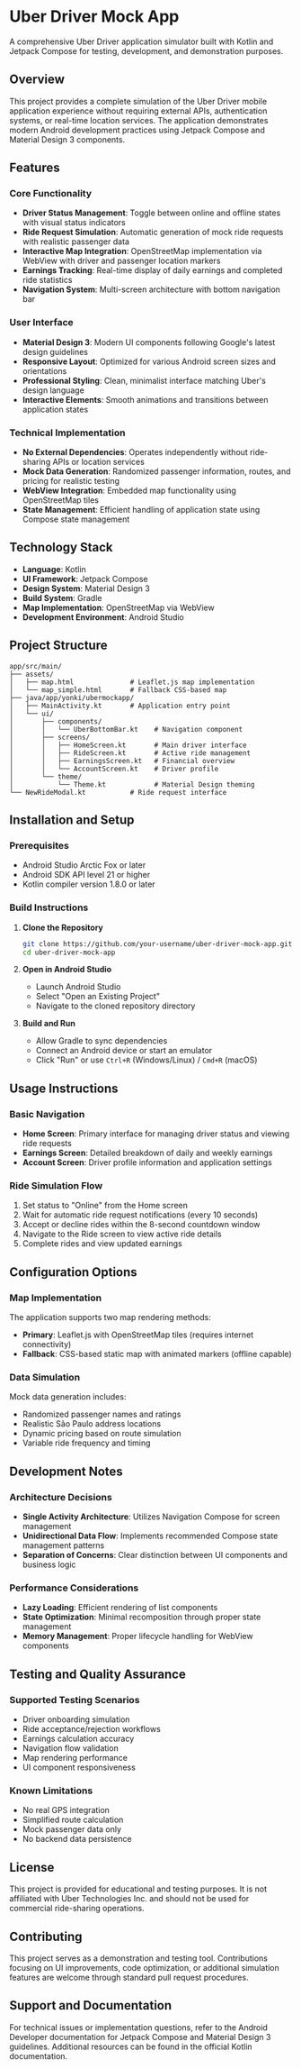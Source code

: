 # Uber Driver Mock App

A comprehensive Uber Driver application simulator built with Kotlin and Jetpack Compose for testing, development, and demonstration purposes.

## Overview

This project provides a complete simulation of the Uber Driver mobile application experience without requiring external APIs, authentication systems, or real-time location services. The application demonstrates modern Android development practices using Jetpack Compose and Material Design 3 components.

## Features

### Core Functionality
- **Driver Status Management**: Toggle between online and offline states with visual status indicators
- **Ride Request Simulation**: Automatic generation of mock ride requests with realistic passenger data
- **Interactive Map Integration**: OpenStreetMap implementation via WebView with driver and passenger location markers
- **Earnings Tracking**: Real-time display of daily earnings and completed ride statistics
- **Navigation System**: Multi-screen architecture with bottom navigation bar

### User Interface
- **Material Design 3**: Modern UI components following Google's latest design guidelines
- **Responsive Layout**: Optimized for various Android screen sizes and orientations
- **Professional Styling**: Clean, minimalist interface matching Uber's design language
- **Interactive Elements**: Smooth animations and transitions between application states

### Technical Implementation
- **No External Dependencies**: Operates independently without ride-sharing APIs or location services
- **Mock Data Generation**: Randomized passenger information, routes, and pricing for realistic testing
- **WebView Integration**: Embedded map functionality using OpenStreetMap tiles
- **State Management**: Efficient handling of application state using Compose state management

## Technology Stack

- **Language**: Kotlin
- **UI Framework**: Jetpack Compose
- **Design System**: Material Design 3
- **Build System**: Gradle
- **Map Implementation**: OpenStreetMap via WebView
- **Development Environment**: Android Studio

## Project Structure

```
app/src/main/
├── assets/
│   ├── map.html              # Leaflet.js map implementation
│   └── map_simple.html       # Fallback CSS-based map
├── java/app/yonki/ubermockapp/
│   ├── MainActivity.kt       # Application entry point
│   └── ui/
│       ├── components/
│       │   └── UberBottomBar.kt    # Navigation component
│       ├── screens/
│       │   ├── HomeScreen.kt       # Main driver interface
│       │   ├── RideScreen.kt       # Active ride management
│       │   ├── EarningsScreen.kt   # Financial overview
│       │   └── AccountScreen.kt    # Driver profile
│       └── theme/
│           └── Theme.kt            # Material Design theming
└── NewRideModal.kt           # Ride request interface
```

## Installation and Setup

### Prerequisites
- Android Studio Arctic Fox or later
- Android SDK API level 21 or higher
- Kotlin compiler version 1.8.0 or later

### Build Instructions

1. **Clone the Repository**
   ```bash
   git clone https://github.com/your-username/uber-driver-mock-app.git
   cd uber-driver-mock-app
   ```

2. **Open in Android Studio**
   - Launch Android Studio
   - Select "Open an Existing Project"
   - Navigate to the cloned repository directory

3. **Build and Run**
   - Allow Gradle to sync dependencies
   - Connect an Android device or start an emulator
   - Click "Run" or use `Ctrl+R` (Windows/Linux) / `Cmd+R` (macOS)

## Usage Instructions

### Basic Navigation
- **Home Screen**: Primary interface for managing driver status and viewing ride requests
- **Earnings Screen**: Detailed breakdown of daily and weekly earnings
- **Account Screen**: Driver profile information and application settings

### Ride Simulation Flow
1. Set status to "Online" from the Home screen
2. Wait for automatic ride request notifications (every 10 seconds)
3. Accept or decline rides within the 8-second countdown window
4. Navigate to the Ride screen to view active ride details
5. Complete rides and view updated earnings

## Configuration Options

### Map Implementation
The application supports two map rendering methods:
- **Primary**: Leaflet.js with OpenStreetMap tiles (requires internet connectivity)
- **Fallback**: CSS-based static map with animated markers (offline capable)

### Data Simulation
Mock data generation includes:
- Randomized passenger names and ratings
- Realistic São Paulo address locations
- Dynamic pricing based on route simulation
- Variable ride frequency and timing

## Development Notes

### Architecture Decisions
- **Single Activity Architecture**: Utilizes Navigation Compose for screen management
- **Unidirectional Data Flow**: Implements recommended Compose state management patterns
- **Separation of Concerns**: Clear distinction between UI components and business logic

### Performance Considerations
- **Lazy Loading**: Efficient rendering of list components
- **State Optimization**: Minimal recomposition through proper state management
- **Memory Management**: Proper lifecycle handling for WebView components

## Testing and Quality Assurance

### Supported Testing Scenarios
- Driver onboarding simulation
- Ride acceptance/rejection workflows
- Earnings calculation accuracy
- Navigation flow validation
- Map rendering performance
- UI component responsiveness

### Known Limitations
- No real GPS integration
- Simplified route calculation
- Mock passenger data only
- No backend data persistence

## License

This project is provided for educational and testing purposes. It is not affiliated with Uber Technologies Inc. and should not be used for commercial ride-sharing operations.

## Contributing

This project serves as a demonstration and testing tool. Contributions focusing on UI improvements, code optimization, or additional simulation features are welcome through standard pull request procedures.

## Support and Documentation

For technical issues or implementation questions, refer to the Android Developer documentation for Jetpack Compose and Material Design 3 guidelines. Additional resources can be found in the official Kotlin documentation.
